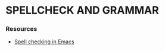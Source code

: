 # SPELLCHECK AND GRAMMAR

### Resources
  * [Spell checking in Emacs](https://joelkuiper.eu/spellcheck_emacs)


